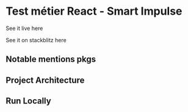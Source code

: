 # Test métier React - Smart Impulse

See it live here

See it on stackblitz here

## Notable mentions pkgs

## Project Architecture

## Run Locally
